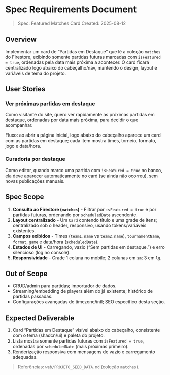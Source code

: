 # Spec Requirements Document

> Spec: Featured Matches Card
> Created: 2025-08-12

## Overview

Implementar um card de “Partidas em Destaque” que lê a coleção `matches` do Firestore, exibindo somente partidas futuras marcadas com `isFeatured = true`, ordenadas pela data mais próxima a acontecer. O card ficará centralizado logo abaixo do cabeçalho/nav, mantendo o design, layout e variáveis de tema do projeto.

## User Stories

### Ver próximas partidas em destaque

Como visitante do site, quero ver rapidamente as próximas partidas em destaque, ordenadas por data mais próxima, para decidir o que acompanhar.

Fluxo: ao abrir a página inicial, logo abaixo do cabeçalho aparece um card com as partidas em destaque; cada item mostra times, torneio, formato, jogo e data/hora.

### Curadoria por destaque

Como editor, quando marco uma partida com `isFeatured = true` no banco, ela deve aparecer automaticamente no card (se ainda não ocorreu), sem novas publicações manuais.

## Spec Scope

1. **Consulta ao Firestore (`matches`)** - Filtrar por `isFeatured = true` e por partidas futuras, ordenando por `scheduledDate` ascendente.
2. **Layout centralizado** - Um `Card` contendo título e uma grade de itens; centralizado sob o header, responsivo, usando tokens/variáveis existentes.
3. **Campos exibidos** - Times (`team1.name` vs `team2.name`), `tournamentName`, `format`, `game` e data/hora (`scheduledDate`).
4. **Estados de UI** - Carregando, vazio (“Sem partidas em destaque.”) e erro silencioso (log no console).
5. **Responsividade** - Grade 1 coluna no mobile; 2 colunas em `sm`; 3 em `lg`.

## Out of Scope

- CRUD/admin para partidas; importador de dados.
- Streaming/embedding de players além do já existente; histórico de partidas passadas.
- Configurações avançadas de timezone/intl; SEO específico desta seção.

## Expected Deliverable

1. Card “Partidas em Destaque” visível abaixo do cabeçalho, consistente com o tema (shadcn/ui) e paleta do projeto.
2. Lista mostra somente partidas futuras com `isFeatured = true`, ordenadas por `scheduledDate` (mais próximas primeiro).
3. Renderização responsiva com mensagens de vazio e carregamento adequadas.

> Referências: `web/PROJETO_SEED_DATA.md` (coleção `matches`).


